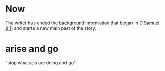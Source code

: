 # Now

The writer has ended the background information that began in ([1 Samuel 9:1](../09/01.md)) and starts a new main part of the story.

# arise and go

"stop what you are doing and go"

